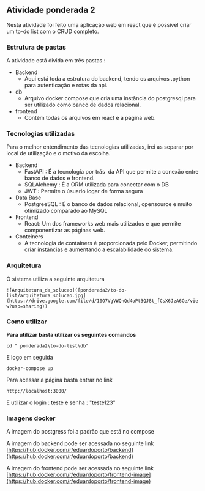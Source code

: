 ## **Atividade ponderada 2**

Nesta atividade foi feito uma aplicação web em react que é possível criar um to-do list com o CRUD completo.

### **Estrutura de pastas**

A atividade está divida em três pastas :

- Backend
  - Aqui está toda a estrutura do backend, tendo os arquivos .python para autenticação e rotas da api.
- db
  - Arquivo docker compose que cria uma instância do postgresql para ser utilizado como banco de dados relacional.
- frontend
  - Contém todas os arquivos em react e a página web.

### **Tecnologias utilizadas**

Para o melhor entendimento das tecnologias utilizadas, irei as separar por local de utilização e o motivo da escolha.

- Backend
  - FastAPI : É a tecnologia por trás  da API que permite a conexão entre banco de dados e frontend.
  - SQLAlchemy : É a ORM utilizada para conectar com o DB
  - JWT : Permite o úsuario logar de forma segura
- Data Base
  - PostgreeSQL : É o banco de dados relacional, opensource e muito otimizado comparado ao MySQL
- Frontend
  - React: Um dos frameworks web mais utilizados e que permite componentizar as páginas web.
- Conteiners
  - A tecnologia de containers é proporcionada pelo Docker, permitindo criar instâncias e aumentando a escalabilidade do sistema.

### **Arquitetura**

O sistema utiliza a seguinte arquitetura

`![Arquitetura_da_solucao]([ponderada2/to-do-list/arquitetura_solucao.jpg](https://drive.google.com/file/d/10O7VgVWQhQd4oPt3QJ8t_fCsX6JzA6Ce/view?usp=sharing))`

### **Como utilizar**

**Para utilizar basta utilizar os seguintes comandos**

```
cd " ponderada2\to-do-list\db"
```

E logo em seguida

```
docker-compose up
```

Para acessar a página basta entrar no link

```
http://localhost:3000/
```

E utilizar o login : teste e senha : "teste123"

### **Imagens docker**

A imagem do postgress foi a padrão que está no compose

A imagem do backend pode ser acessada no seguinte link [https://hub.docker.com/r/eduardoporto/backend](https://hub.docker.com/r/eduardoporto/backend)

A imagem do frontend pode ser acessada no seguinte link [https://hub.docker.com/r/eduardoporto/frontend-image](https://hub.docker.com/r/eduardoporto/frontend-image)

